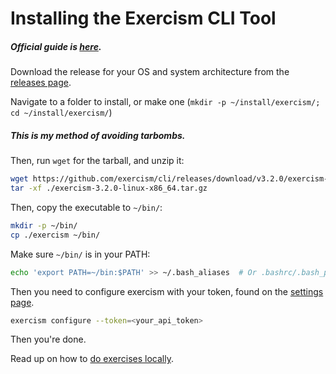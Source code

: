 
# Installing the Exercism CLI Tool

##### Official guide is [here](https://exercism.org/cli-walkthrough).

Download the release for your OS and system architecture from the [releases page](https://github.com/exercism/cli/releases/tag/v3.2.0).

Navigate to a folder to install, or make one (`mkdir -p ~/install/exercism/; cd ~/install/exercism/`)
##### This is my method of avoiding tarbombs.

Then, run `wget` for the tarball, and unzip it:
```bash
wget https://github.com/exercism/cli/releases/download/v3.2.0/exercism-3.2.0-linux-x86_64.tar.gz
tar -xf ./exercism-3.2.0-linux-x86_64.tar.gz
```

Then, copy the executable to `~/bin/`:
```bash
mkdir -p ~/bin/
cp ./exercism ~/bin/
```

Make sure `~/bin/` is in your PATH:
```bash
echo 'export PATH=~/bin:$PATH' >> ~/.bash_aliases  # Or .bashrc/.bash_profile
```

Then you need to configure exercism with your token, found on the [settings page](https://exercism.org/settings/api_cli).
```bash
exercism configure --token=<your_api_token>
```

Then you're done.

Read up on how to [do exercises locally](https://exercism.org/docs/using/solving-exercises/working-locally).

